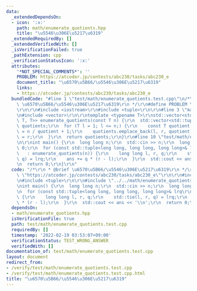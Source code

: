 ```yaml
---
data:
  _extendedDependsOn:
  - icon: ':x:'
    path: math/enumerate_quotients.hpp
    title: "\u5546\u306E\u5217\u6319"
  _extendedRequiredBy: []
  _extendedVerifiedWith: []
  _isVerificationFailed: true
  _pathExtension: cpp
  _verificationStatusIcon: ':x:'
  attributes:
    '*NOT_SPECIAL_COMMENTS*': ''
    PROBLEM: https://atcoder.jp/contests/abc230/tasks/abc230_e
    document_title: "\u6570\u5B66/\u5546\u306E\u5217\u6319"
    links:
    - https://atcoder.jp/contests/abc230/tasks/abc230_e
  bundledCode: "#line 1 \"test/math/enumerate_quotients.test.cpp\"\n/*\r\n * @brief\
    \ \u6570\u5B66/\u5546\u306E\u5217\u6319\r\n */\r\n#define PROBLEM \"https://atcoder.jp/contests/abc230/tasks/abc230_e\"\
    \r\n\r\n#include <iostream>\r\n#include <tuple>\r\n\r\n#line 3 \"math/enumerate_quotients.hpp\"\
    \n#include <vector>\r\n\r\ntemplate <typename T>\r\nstd::vector<std::tuple<T,\
    \ T, T>> enumerate_quotients(const T n) {\r\n  std::vector<std::tuple<T, T, T>>\
    \ quotients;\r\n  for (T l = 1; l <= n;) {\r\n    const T quotient = n / l, r\
    \ = n / quotient + 1;\r\n    quotients.emplace_back(l, r, quotient);\r\n    l\
    \ = r;\r\n  }\r\n  return quotients;\r\n}\r\n#line 10 \"test/math/enumerate_quotients.test.cpp\"\
    \n\r\nint main() {\r\n  long long n;\r\n  std::cin >> n;\r\n  long long ans =\
    \ 0;\r\n  for (const std::tuple<long long, long long, long long>& lrq\r\n    \
    \   : enumerate_quotients(n)) {\r\n    long long l, r, q;\r\n    std::tie(l, r,\
    \ q) = lrq;\r\n    ans += q * (r - l);\r\n  }\r\n  std::cout << ans << '\\n';\r\
    \n  return 0;\r\n}\r\n"
  code: "/*\r\n * @brief \u6570\u5B66/\u5546\u306E\u5217\u6319\r\n */\r\n#define PROBLEM\
    \ \"https://atcoder.jp/contests/abc230/tasks/abc230_e\"\r\n\r\n#include <iostream>\r\
    \n#include <tuple>\r\n\r\n#include \"../../math/enumerate_quotients.hpp\"\r\n\r\
    \nint main() {\r\n  long long n;\r\n  std::cin >> n;\r\n  long long ans = 0;\r\
    \n  for (const std::tuple<long long, long long, long long>& lrq\r\n       : enumerate_quotients(n))\
    \ {\r\n    long long l, r, q;\r\n    std::tie(l, r, q) = lrq;\r\n    ans += q\
    \ * (r - l);\r\n  }\r\n  std::cout << ans << '\\n';\r\n  return 0;\r\n}\r\n"
  dependsOn:
  - math/enumerate_quotients.hpp
  isVerificationFile: true
  path: test/math/enumerate_quotients.test.cpp
  requiredBy: []
  timestamp: '2022-02-19 03:53:07+09:00'
  verificationStatus: TEST_WRONG_ANSWER
  verifiedWith: []
documentation_of: test/math/enumerate_quotients.test.cpp
layout: document
redirect_from:
- /verify/test/math/enumerate_quotients.test.cpp
- /verify/test/math/enumerate_quotients.test.cpp.html
title: "\u6570\u5B66/\u5546\u306E\u5217\u6319"
---
```

